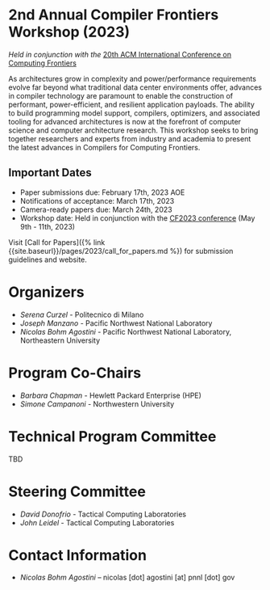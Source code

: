 # 2nd Annual Compiler Frontiers Workshop (2023)

*Held in conjunction with the* [20th ACM International Conference on Computing Frontiers](https://www.computingfrontiers.org/2023/)

As architectures grow in complexity and power/performance requirements evolve
far beyond what traditional data center environments offer, advances in compiler
technology are paramount to enable the construction of performant,
power-efficient, and resilient application payloads. The ability to build
programming model support, compilers, optimizers, and associated tooling for
advanced architectures is now at the forefront of computer science and computer
architecture research. This workshop seeks to bring together researchers and
experts from industry and academia to present the latest advances in Compilers
for Computing Frontiers.

## Important Dates

*	Paper submissions due: February 17th, 2023 AOE
*	Notifications of acceptance: March 17th, 2023
*	Camera-ready papers due: March 24th, 2023
*	Workshop date: Held in conjunction with the [CF2023 conference](https://www.computingfrontiers.org/2023/) (May 9th - 11th, 2023)

Visit [Call for Papers]({% link {{site.baseurl}}/pages/2023/call_for_papers.md %}) 
for submission guidelines and website.

# Organizers

*	*Serena Curzel* - Politecnico di Milano
*	*Joseph Manzano* - Pacific Northwest National Laboratory
*	*Nicolas Bohm Agostini* - Pacific Northwest National Laboratory, Northeastern University


# Program Co-Chairs

*	*Barbara Chapman* - Hewlett Packard Enterprise (HPE)
* *Simone Campanoni* - Northwestern University

# Technical Program Committee

TBD

# Steering Committee

* *David Donofrio* - Tactical Computing Laboratories
* *John Leidel* - Tactical Computing Laboratories

# Contact Information

*	*Nicolas Bohm Agostini* – nicolas [dot] agostini [at] pnnl [dot] gov

